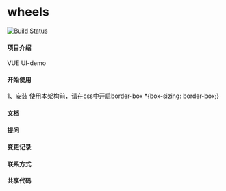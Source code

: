 # wheels
[![Build Status](https://travis-ci.org/xiaolaipi1998/wheels.svg?branch=master)](https://travis-ci.org/xiaolaipi1998/wheels)
#### 项目介绍
VUE UI-demo

#### 开始使用
1、安装
使用本架构前，请在css中开启border-box
*{box-sizing: border-box;}

#### 文档

#### 提问

#### 变更记录

#### 联系方式

#### 共享代码

